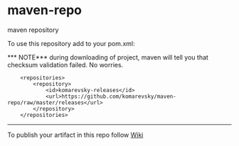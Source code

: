 maven-repo
==========

maven repository

To use this repository add to your pom.xml:

*** NOTE*** during downloading of project, maven will tell you that checksum validation failed. No worries.

        <repositories>
            <repository>
                <id>komarevsky-releases</id>
                <url>https://github.com/komarevsky/maven-repo/raw/master/releases</url>
            </repository>
        </repositories>

_ _ _

To publish your artifact in this repo follow [Wiki](https://github.com/komarevsky/maven-repo/wiki/_pages)
